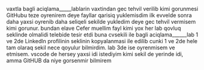 vaxtla bagli aciqlama_____lablarin vaxtindan gec tehvil verilib kimi gorunmesi GitHubu teze oyrenirem deye fayllar qarisiq yuklemisdim ilk evvelde sonra daha yaxsi oyrenib daha seliqeli sekilde yukledim deye gec tehvil vermisem kimi gorunur. bundan elave Cefer muellim 
fayl kimi yox her lab qovluq seklinde olmalidi telebide tesir etdi buna
cvsekili ile bagli aciqlama______lab 1 ve 2de Linkedln profilinin seklinin kopyalanmasi ile edilib cunki 1 ve 2de hele tam olaraq sekil nece qoyulur bilmirdim. lab 3de ise oyrenmisem ve etmisem. vscode de hersey yaxsi idi istediyim kimi sekil de yerinde idi, amma GitHUB
da niye gorsenmir bilmirem
